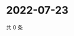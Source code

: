 # 2022-07-23

共 0 条

<!-- BEGIN WEIBO -->
<!-- 最后更新时间 Sat Jul 23 2022 14:19:17 GMT+0800 (China Standard Time) -->

<!-- END WEIBO -->
